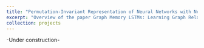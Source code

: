 ```yaml
---
title: "Permutation-Invariant Representation of Neural Networks with Neuron Embeddings"
excerpt: "Overview of the paper Graph Memory LSTMs: Learning Graph Relationships in Spatiotemporal Data for Time Series Forecasting"
collection: projects
---
```


-Under construction-